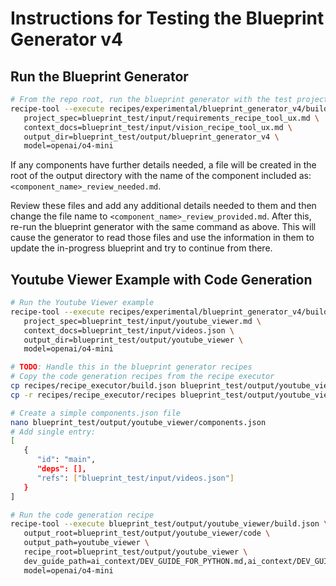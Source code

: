 # Instructions for Testing the Blueprint Generator v4

## Run the Blueprint Generator

```bash
# From the repo root, run the blueprint generator with the test project
recipe-tool --execute recipes/experimental/blueprint_generator_v4/build.json \
   project_spec=blueprint_test/input/requirements_recipe_tool_ux.md \
   context_docs=blueprint_test/input/vision_recipe_tool_ux.md \
   output_dir=blueprint_test/output/blueprint_generator_v4 \
   model=openai/o4-mini
```

If any components have further details needed, a file will be created in the root of the output directory with the name of the component included as: `<component_name>_review_needed.md`.

Review these files and add any additional details needed to them and then change the file name to `<component_name>_review_provided.md`. After this, re-run the blueprint generator with the same command as above. This will cause the generator to read those files and use the information in them to update the in-progress blueprint and try to continue from there.

## Youtube Viewer Example with Code Generation

```bash
# Run the Youtube Viewer example
recipe-tool --execute recipes/experimental/blueprint_generator_v4/build.json \
   project_spec=blueprint_test/input/youtube_viewer.md \
   context_docs=blueprint_test/input/videos.json \
   output_dir=blueprint_test/output/youtube_viewer \
   model=openai/o4-mini

# TODO: Handle this in the blueprint generator recipes
# Copy the code generation recipes from the recipe executor
cp recipes/recipe_executor/build.json blueprint_test/output/youtube_viewer/
cp -r recipes/recipe_executor/recipes blueprint_test/output/youtube_viewer/

# Create a simple components.json file
nano blueprint_test/output/youtube_viewer/components.json
# Add single entry:
[
   {
      "id": "main",
      "deps": [],
      "refs": ["blueprint_test/input/videos.json"]
   }
]

# Run the code generation recipe
recipe-tool --execute blueprint_test/output/youtube_viewer/build.json \
   output_root=blueprint_test/output/youtube_viewer/code \
   output_path=youtube_viewer \
   recipe_root=blueprint_test/output/youtube_viewer \
   dev_guide_path=ai_context/DEV_GUIDE_FOR_PYTHON.md,ai_context/DEV_GUIDE_FOR_WEB.md \
   model=openai/o4-mini
```
